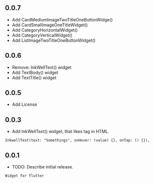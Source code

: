 
## 0.0.7  

* Add CardMediumImageTwoTitleOneButtonWidge()  
* Add CardSmallImageOneTitleWidget()  
* Add CategoryHorizontalWidget()  
* Add CategoryVerticalWidget()  
* Add ListImageTwoTitleOneButtonWidget()

## 0.0.6  

* Remove: InkWellText() widget  
* Add TextBody() widget  
* Add TextTitle() widget  

## 0.0.5

* Add License  

## 0.0.3

* Add InkWellText() widget, that likes <a> tag in HTML.

`InkwellText(text: "Somethings", onHover: (value) {}, onTap: () {}),`

## 0.0.1

* TODO: Describe initial release.

`Widget for flutter`  


